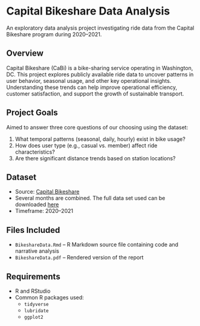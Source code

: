 # Capital Bikeshare Data Analysis

An exploratory data analysis project investigating ride data from the Capital Bikeshare program during 2020–2021.

## Overview

Capital Bikeshare (CaBi) is a bike-sharing service operating in Washington, DC. This project explores publicly available ride data to uncover patterns in user behavior, seasonal usage, and other key operational insights. Understanding these trends can help improve operational efficiency, customer satisfaction, and support the growth of sustainable transport.

## Project Goals

Aimed to answer three core questions of our choosing using the dataset:

1. What temporal patterns (seasonal, daily, hourly) exist in bike usage?
2. How does user type (e.g., casual vs. member) affect ride characteristics?
3. Are there significant distance trends based on station locations?

## Dataset

- Source: [Capital Bikeshare](https://www.capitalbikeshare.com/system-data)
- Several months are combined. The full data set used can be downloaded [here](https://drive.google.com/file/d/1xuENzP1YW5FPUapptNCO98HuFgOYsTaT/view?usp=drive_link)
- Timeframe: 2020–2021

## Files Included

- `BikeshareData.Rmd` – R Markdown source file containing code and narrative analysis
- `BikeshareData.pdf` – Rendered version of the report

## Requirements

- R and RStudio
- Common R packages used:
  - `tidyverse`
  - `lubridate`
  - `ggplot2`

